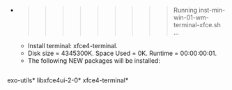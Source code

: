 * >>>>>>>>> Running inst-min-win-01-wm-terminal-xfce.sh ...
  * Install terminal: xfce4-terminal.
  * Disk size = 4345300K. Space Used = 0K. Runtime = 00:00:00:01.
  * The following NEW packages will be installed:
  ```bash
exo-utils* libxfce4ui-2-0* xfce4-terminal*
  ```
